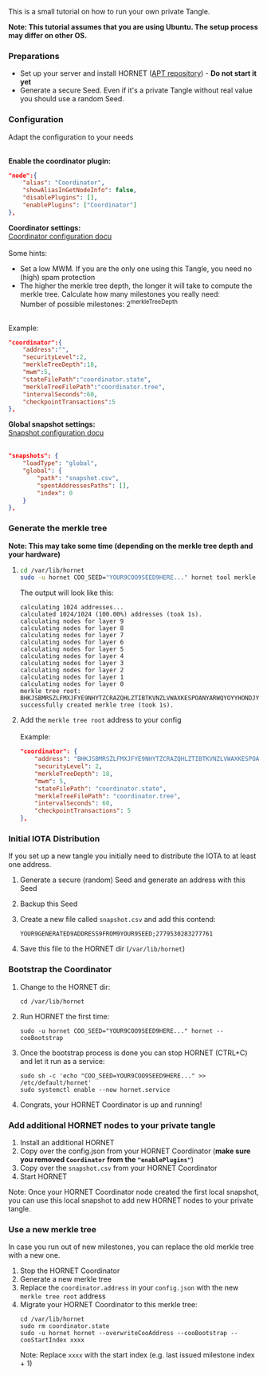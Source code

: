 This is a small tutorial on how to run your own private Tangle.

**Note: This tutorial assumes that you are using Ubuntu. The setup process may differ on other OS.**

### Preparations

- Set up your server and install HORNET ([APT repository](https://github.com/gohornet/hornet/wiki/Tutorials%3A-Linux%3A-Install-HORNET)) - **Do not start it yet**
- Generate a secure Seed. Even if it's a private Tangle without real value you should use a random Seed.

### Configuration

Adapt the configuration to your needs<br>
<br>

**Enable the coordinator plugin:**

```json
"node":{
    "alias": "Coordinator",
    "showAliasInGetNodeInfo": false,
    "disablePlugins": [],
    "enablePlugins": ["Coordinator"]
},
```

**Coordinator settings:**
<br>
[Coordinator configuration docu](https://github.com/gohornet/hornet/wiki/Configuration#Coordinator)
<br><br>
Some hints:

- Set a low MWM. If you are the only one using this Tangle, you need no (high) spam protection
- The higher the merkle tree depth, the longer it will take to compute the merkle tree. Calculate how many milestones you really need:<br>Number of possible milestones: 2<sup>merkleTreeDepth</sup>

<br>
Example:

```json
"coordinator":{
    "address":"",
    "securityLevel":2,
    "merkleTreeDepth":18,
    "mwm":5,
    "stateFilePath":"coordinator.state",
    "merkleTreeFilePath":"coordinator.tree",
    "intervalSeconds":60,
    "checkpointTransactions":5
},
```

**Global snapshot settings:**
<br>
[Snapshot configuration docu](https://github.com/gohornet/hornet/wiki/Configuration#Snapshots)
<br><br>

```json
"snapshots": {
    "loadType": "global",
    "global": {
        "path": "snapshot.csv",
        "spentAddressesPaths": [],
        "index": 0
    }
},
```

### Generate the merkle tree

**Note: This may take some time (depending on the merkle tree depth and your hardware)**

1.  ```bash
    cd /var/lib/hornet
    sudo -u hornet COO_SEED="YOUR9COO9SEED9HERE..." hornet tool merkle
    ```

    The output will look like this:

    ```
    calculating 1024 addresses...
    calculated 1024/1024 (100.00%) addresses (took 1s).
    calculating nodes for layer 9
    calculating nodes for layer 8
    calculating nodes for layer 7
    calculating nodes for layer 6
    calculating nodes for layer 5
    calculating nodes for layer 4
    calculating nodes for layer 3
    calculating nodes for layer 2
    calculating nodes for layer 1
    calculating nodes for layer 0
    merkle tree root: BHKJSBMRSZLFMXJFYE9NHYTZCRAZQHLZTIBTKVNZLVWAXKESPOANYARWQYOYYHONDJYEAMMSOQEGGEPKB
    successfully created merkle tree (took 1s).
    ```

2.  Add the `merkle tree root` address to your config<br><br>
    Example:
    ```json
    "coordinator": {
        "address": "BHKJSBMRSZLFMXJFYE9NHYTZCRAZQHLZTIBTKVNZLVWAXKESPOANYARWQYOYYHONDJYEAMMSOQEGGEPKB",
        "securityLevel": 2,
        "merkleTreeDepth": 18,
        "mwm": 5,
        "stateFilePath": "coordinator.state",
        "merkleTreeFilePath": "coordinator.tree",
        "intervalSeconds": 60,
        "checkpointTransactions": 5
    },
    ```

### Initial IOTA Distribution

If you set up a new tangle you initially need to distribute the IOTA to at least one address.

1.  Generate a secure (random) Seed and generate an address with this Seed
2.  Backup this Seed
3.  Create a new file called `snapshot.csv` and add this contend:

    ```
    YOUR9GENERATED9ADDRESS9FROM9YOUR9SEED;2779530283277761
    ```

4.  Save this file to the HORNET dir (`/var/lib/hornet`)

### Bootstrap the Coordinator

1.  Change to the HORNET dir:
    ```
    cd /var/lib/hornet
    ```
2.  Run HORNET the first time:
    ```
    sudo -u hornet COO_SEED="YOUR9COO9SEED9HERE..." hornet --cooBootstrap
    ```
3.  Once the bootstrap process is done you can stop HORNET (CTRL+C) and let it run as a service:
    ```
    sudo sh -c 'echo "COO_SEED=YOUR9COO9SEED9HERE..." >> /etc/default/hornet'
    sudo systemctl enable --now hornet.service
    ```
4.  Congrats, your HORNET Coordinator is up and running!

### Add additional HORNET nodes to your private tangle

1.  Install an additional HORNET
2.  Copy over the config.json from your HORNET Coordinator (**make sure you removed `Coordinator` from the `"enablePlugins"`**)
3.  Copy over the `snapshot.csv` from your HORNET Coordinator
4.  Start HORNET

Note: Once your HORNET Coordinator node created the first local snapshot, you can use this local snapshot to add new HORNET nodes to your private tangle.

### Use a new merkle tree

In case you run out of new milestones, you can replace the old merkle tree with a new one.

1.  Stop the HORNET Coordinator
2.  Generate a new merkle tree
3.  Replace the `coordinator.address` in your `config.json` with the new `merkle tree root` address
4.  Migrate your HORNET Coordinator to this merkle tree:
    ```
    cd /var/lib/hornet
    sudo rm coordinator.state
    sudo -u hornet hornet --overwriteCooAddress --cooBootstrap --cooStartIndex xxxx
    ```
    Note: Replace `xxxx` with the start index (e.g. last issued milestone index + 1)
